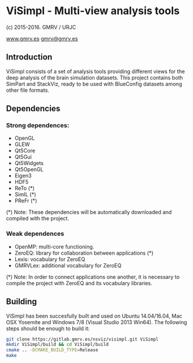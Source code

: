 # ViSimpl - Multi-view analysis tools
(c) 2015-2016. GMRV / URJC

www.gmrv.es
gmrv@gmrv.es

## Introduction

ViSimpl consists of a set of analysis tools providing  different views for the
deep analysis of the brain simulation datasets. This project contains both
SimPart and StackViz, ready to be used with BlueConfig datasets among other
file formats.

## Dependencies

### Strong dependences:
* OpenGL
* GLEW
* Qt5Core
* Qt5Gui
* Qt5Widgets
* Qt5OpenGL
* Eigen3
* HDF5
* ReTo (*)
* SimIL (*)
* PReFr (*)

(*) Note: These dependencies will be automatically downloaded and compiled with
the project.

### Weak dependences
* OpenMP: multi-core functioning.
* ZeroEQ: library for collaboration between applications (*)
* Lexis: vocabulary for ZeroEQ
* GMRVLex: additional vocabulary for ZeroEQ

(*) Note: In order to connect applications one another, it is necessary to 
compile the project with ZeroEQ and its vocabulary libraries.

## Building

ViSimpl has been succesfully built and used on Ubuntu 14.04/16.04, Mac OSX
Yosemite and Windows 7/8 (Visual Studio 2013 Win64). The following steps
should be enough to build it:

```bash
git clone https://gitlab.gmrv.es/nsviz/visimpl.git ViSimpl
mkdir ViSimpl/build && cd ViSimpl/build
cmake .. -DCMAKE_BUILD_TYPE=Release
make
```
